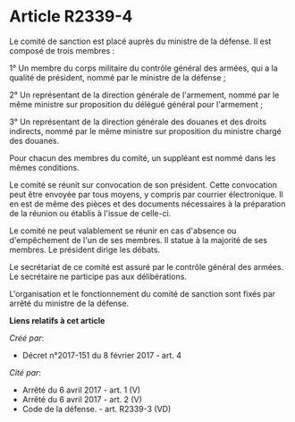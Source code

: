 # Article R2339-4

Le comité de sanction est placé auprès du ministre de la défense. Il est composé de trois membres : 

1° Un membre du corps militaire du contrôle général des armées, qui a la qualité de président, nommé par le ministre de la
défense ; 

2° Un représentant de la direction générale de l'armement, nommé par le même ministre sur proposition du délégué général pour
l'armement ; 

3° Un représentant de la direction générale des douanes et des droits indirects, nommé par le même ministre sur proposition
du ministre chargé des douanes. 

Pour chacun des membres du comité, un suppléant est nommé dans les mêmes conditions. 

Le comité se réunit sur convocation de son président. Cette convocation peut être envoyée par tous moyens, y compris par
courrier électronique. Il en est de même des pièces et des documents nécessaires à la préparation de la réunion ou établis à
l'issue de celle-ci. 

Le comité ne peut valablement se réunir en cas d'absence ou d'empêchement de l'un de ses membres. Il statue à la majorité de
ses membres. Le président dirige les débats. 

Le secrétariat de ce comité est assuré par le contrôle général des armées. Le secrétaire ne participe pas aux délibérations. 

L'organisation et le fonctionnement du comité de sanction sont fixés par arrêté du ministre de la défense.

**Liens relatifs à cet article**

_Créé par_:

  - Décret n°2017-151 du 8 février 2017 - art. 4

_Cité par_:

  - Arrêté du 6 avril 2017 - art. 1 (V)
  - Arrêté du 6 avril 2017 - art. 2 (V)
  - Code de la défense. - art. R2339-3 (VD)
